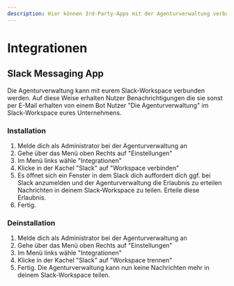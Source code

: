 ```yaml
---
description: Hier können 3rd-Party-Apps mit der Agenturverwaltung verbunden werden.
---
```


# Integrationen

## Slack Messaging App

Die Agenturverwaltung kann mit eurem Slack-Workspace verbunden werden. Auf diese Weise erhalten Nutzer Benachrichtigungen die sie sonst per E-Mail erhalten von einem Bot Nutzer "Die Agenturverwaltung" im Slack-Workspace eures Unternehmens.

### Installation

1. Melde dich als Administrator bei der Agenturverwaltung an
2. Gehe über das Menü oben Rechts auf "Einstellungen"
3. Im Menü links wähle "Integrationen"
4. Klicke in der Kachel "Slack" auf "Workspace verbinden"
5. Es öffnet sich ein Fenster in dem Slack dich auffordert dich ggf. bei Slack anzumelden und der Agenturverwaltung die Erlaubnis zu erteilen Nachrichten in deinem Slack-Workspace zu teilen. Erteile diese Erlaubnis. 
6. Fertig.

### Deinstallation

1. Melde dich als Administrator bei der Agenturverwaltung an
2. Gehe über das Menü oben Rechts auf "Einstellungen"
3. Im Menü links wähle "Integrationen"
4. Klicke in der Kachel "Slack" auf "Workspace trennen"
5. Fertig. Die Agenturverwaltung kann nun keine Nachrichten mehr in deinem Slack-Workspace teilen.

